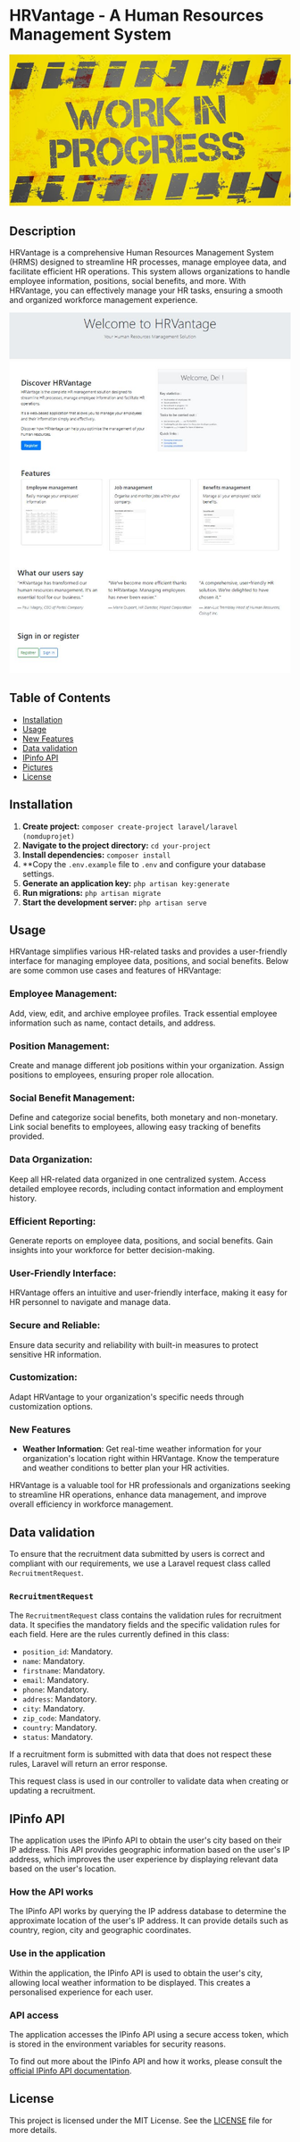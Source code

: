 # HRVantage - A Human Resources Management System

![Work in Progress](https://github.com/DelphineLecorney/HRVantage/blob/master/public/images/Work.JPG)

## Description

HRVantage is a comprehensive Human Resources Management System (HRMS) designed to streamline HR processes, manage employee data, and facilitate efficient HR operations. This system allows organizations to handle employee information, positions, social benefits, and more. With HRVantage, you can effectively manage your HR tasks, ensuring a smooth and organized workforce management experience.

![Welcome](https://github.com/DelphineLecorney/HRVantage/blob/master/public/images/screenWelcome.JPG)

## Table of Contents

- [Installation](#installation)
- [Usage](#usage)
- [New Features](#new-features)
- [Data validation](#data-validation)
- [IPinfo API](#IPinfo-API)
- [Pictures](#pictures)
- [License](#license)

## Installation

1. **Create project:** `composer create-project laravel/laravel (nomduprojet)`
2. **Navigate to the project directory:** `cd your-project`
3. **Install dependencies:** `composer install`
4. **Copy the `.env.example` file to `.env` and configure your database settings.
5. **Generate an application key:** `php artisan key:generate`
6. **Run migrations:** `php artisan migrate`
7. **Start the development server:** `php artisan serve`

## Usage

HRVantage simplifies various HR-related tasks and provides a user-friendly interface for managing employee data, positions, and social benefits. Below are some common use cases and features of HRVantage:

### Employee Management:

Add, view, edit, and archive employee profiles.
Track essential employee information such as name, contact details, and address.

### Position Management:

Create and manage different job positions within your organization.
Assign positions to employees, ensuring proper role allocation.

### Social Benefit Management:

Define and categorize social benefits, both monetary and non-monetary.
Link social benefits to employees, allowing easy tracking of benefits provided.

### Data Organization:

Keep all HR-related data organized in one centralized system.
Access detailed employee records, including contact information and employment history.

### Efficient Reporting:

Generate reports on employee data, positions, and social benefits.
Gain insights into your workforce for better decision-making.

### User-Friendly Interface:

HRVantage offers an intuitive and user-friendly interface, making it easy for HR personnel to navigate and manage data.

### Secure and Reliable:

Ensure data security and reliability with built-in measures to protect sensitive HR information.

### Customization:

Adapt HRVantage to your organization's specific needs through customization options.

### New Features

- **Weather Information**: Get real-time weather information for your organization's location right within HRVantage. Know the temperature and weather conditions to better plan your HR activities.

HRVantage is a valuable tool for HR professionals and organizations seeking to streamline HR operations, enhance data management, and improve overall efficiency in workforce management.

## Data validation

To ensure that the recruitment data submitted by users is correct and compliant with our requirements, we use a Laravel request class called `RecruitmentRequest`.

### `RecruitmentRequest`

The `RecruitmentRequest` class contains the validation rules for recruitment data. It specifies the mandatory fields and the specific validation rules for each field. Here are the rules currently defined in this class:

- `position_id`: Mandatory.
- `name`: Mandatory.
- `firstname`: Mandatory.
- `email`: Mandatory.
- `phone`: Mandatory.
- `address`: Mandatory.
- `city`: Mandatory.
- `zip_code`: Mandatory.
- `country`: Mandatory.
- `status`: Mandatory.

If a recruitment form is submitted with data that does not respect these rules, Laravel will return an error response.

This request class is used in our controller to validate data when creating or updating a recruitment.

## IPinfo API

The application uses the IPinfo API to obtain the user's city based on their IP address. This API provides geographic information based on the user's IP address, which improves the user experience by displaying relevant data based on the user's location.

### How the API works

The IPinfo API works by querying the IP address database to determine the approximate location of the user's IP address. It can provide details such as country, region, city and geographic coordinates.

### Use in the application

Within the application, the IPinfo API is used to obtain the user's city, allowing local weather information to be displayed. This creates a personalised experience for each user.

### API access

The application accesses the IPinfo API using a secure access token, which is stored in the environment variables for security reasons.

To find out more about the IPinfo API and how it works, please consult the [official IPinfo API documentation](https://ipinfo.io/).


## License

This project is licensed under the MIT License. See the [LICENSE](LICENSE) file for more details.
